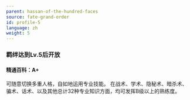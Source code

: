 ```yaml
---
parent: hassan-of-the-hundred-faces
source: fate-grand-order
id: profile-5
language: zh
weight: 5
---
```


### 羁绊达到Lv.5后开放

#### 精通百科：A+

可随意切换多重人格，自如地运用专业技能。
在战术、学术、隐秘术、暗杀术、骗术、话术、以及其他总计32种专业知识方面，均可发挥B级以上的熟练度。
